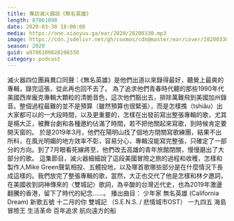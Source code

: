 ```yaml
---
title: 專訪滅火器談《無名英雄》
length: 87061098
date: 2020-03-30 18:00:00
media: https://one.xiaoyuu.ga/ear/2020/20200330.mp3
image: https://cdn.jsdelivr.net/gh/coxmos/cdn@master/ear/cover/20200330.jpeg
season: 2020
guid: a8706109820200330
category: podcast
---
```


滅火器四位團員異口同聲：《無名英雄》是他們出道以來錄得最好，聽覺上最爽的專輯，錄完這張，從此再也回不去了。
為了追求他們青春時代聽的那些1990年代美國西岸龐克專輯大顆粒的清脆音色，這次他們豁出去，排除萬難飛到美國加州錄音。整個過程最難的並不是預算（雖然預算也很緊張），而是怎樣撨（tshiâu）出大家都可以的一大段時間，以及更重要的，怎樣在出發前寫出整張專輯的歌，尤其是楊大正，被舞台劇和各種邀約佔滿了時間，若不把他關起來寫歌，到時候肯定要開天窗的。
於是2019年3月，他們在陽明山找了個地方閉關寫歌練團，結果不出所料，在風光明媚的地方效率不彰，容易分心，專輯沒能寫完整張，只確定了一部分的方向。到了7月眼看死線將至，他們改去高雄的青年旅館閉關，慢慢磨出了大部分的歌。
這集節目，滅火器細細說了這段美國冒險之旅的過程和收穫，怎樣和製作人Mike Green聲氣相投、五體投地，以及哪首歌哪些部分是在什麼情況下長成這樣的。我們放完了整張專輯的歌，當然，大正也交代了他是怎樣和林夕邀詞，在美國收到詞神傳來的〈雙城記〉歌詞，為辛酸的台灣近代史，也為2019年激盪翻騰的香港，留下了時代的紀念……。
播出曲目：
少年家
無名英雄
(California Dream) 新歌五號
十二月的你
雙城記
（S.E.N.S. / 悲情城市OST）
一九四五
海島冒險王
生活革命
百年追求
航向遠方的船

